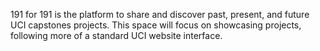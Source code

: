 
191 for 191 is the platform to share and discover past, present, and future UCI capstones projects. This space will focus on showcasing projects, following more of a standard UCI website interface.
